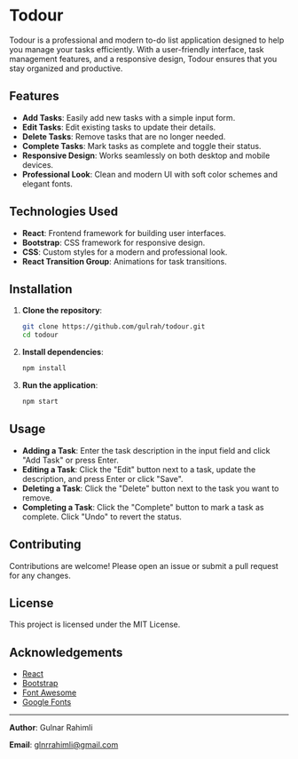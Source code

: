 # Todour

Todour is a professional and modern to-do list application designed to help you manage your tasks efficiently. With a user-friendly interface, task management features, and a responsive design, Todour ensures that you stay organized and productive.

## Features

- **Add Tasks**: Easily add new tasks with a simple input form.
- **Edit Tasks**: Edit existing tasks to update their details.
- **Delete Tasks**: Remove tasks that are no longer needed.
- **Complete Tasks**: Mark tasks as complete and toggle their status.
- **Responsive Design**: Works seamlessly on both desktop and mobile devices.
- **Professional Look**: Clean and modern UI with soft color schemes and elegant fonts.

## Technologies Used

- **React**: Frontend framework for building user interfaces.
- **Bootstrap**: CSS framework for responsive design.
- **CSS**: Custom styles for a modern and professional look.
- **React Transition Group**: Animations for task transitions.

## Installation

1. **Clone the repository**:
    ```sh
    git clone https://github.com/gulrah/todour.git
    cd todour
    ```

2. **Install dependencies**:
    ```sh
    npm install
    ```

3. **Run the application**:
    ```sh
    npm start
    ```

## Usage

- **Adding a Task**: Enter the task description in the input field and click "Add Task" or press Enter.
- **Editing a Task**: Click the "Edit" button next to a task, update the description, and press Enter or click "Save".
- **Deleting a Task**: Click the "Delete" button next to the task you want to remove.
- **Completing a Task**: Click the "Complete" button to mark a task as complete. Click "Undo" to revert the status.

## Contributing

Contributions are welcome! Please open an issue or submit a pull request for any changes.

## License

This project is licensed under the MIT License.

## Acknowledgements

- [React](https://reactjs.org/)
- [Bootstrap](https://getbootstrap.com/)
- [Font Awesome](https://fontawesome.com/)
- [Google Fonts](https://fonts.google.com/)

---

**Author**: Gulnar Rahimli

**Email**: [glnrrahimli@gmail.com](mailto:glnrrahimli@gmail.com)
